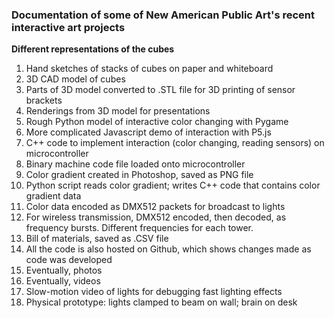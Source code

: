 ### Documentation of some of New American Public Art's recent interactive art projects ###

**Different representations of the cubes**

1. Hand sketches of stacks of cubes on paper and whiteboard
2. 3D CAD model of cubes
3. Parts of 3D model converted to .STL file for 3D printing of sensor brackets
4. Renderings from 3D model for presentations
5. Rough Python model of interactive color changing with Pygame
6. More complicated Javascript demo of interaction with P5.js
7. C++ code to implement interaction (color changing, reading sensors) on microcontroller
8. Binary machine code file loaded onto microcontroller
9. Color gradient created in Photoshop, saved as PNG file
10. Python script reads color gradient; writes C++ code that contains color gradient data
11. Color data encoded as DMX512 packets for broadcast to lights
12. For wireless transmission, DMX512 encoded, then decoded, as frequency bursts. Different frequencies for each tower.
13. Bill of materials, saved as .CSV file
14. All the code is also hosted on Github, which shows changes made as code was developed
15. Eventually, photos
16. Eventually, videos
17. Slow-motion video of lights for debugging fast lighting effects
18. Physical prototype: lights clamped to beam on wall; brain on desk
